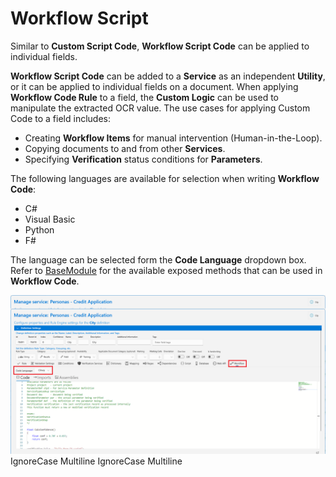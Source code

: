 # Workflow Script

Similar to **Custom Script Code**, **Workflow Script Code** can be applied to individual fields.

**Workflow Script Code** can be added to a **Service** as an independent **Utility**, or it can be applied to individual fields on a document. When applying **Workflow Code Rule** to a field, the **Custom Logic** can be used to manipulate the extracted OCR value. The use cases for applying Custom Code to a field includes:

* Creating **Workflow Items** for manual intervention (Human-in-the-Loop).
* Copying documents to and from other **Services**.
* Specifying **Verification** status conditions for **Parameters**.

The following languages are available for selection when writing **Workflow Code**:

* C#
* Visual Basic
* Python
* F#

The language can be selected form the **Code Language** dropdown box. Refer to [BaseModule](../../custom-service-code/basemodule/ibasemodule-interface-data-types.md) for the available exposed methods that can be used in **Workflow Code**.

![](../../assets/image%20%28117%29.png)
 IgnoreCase Multiline IgnoreCase Multiline

